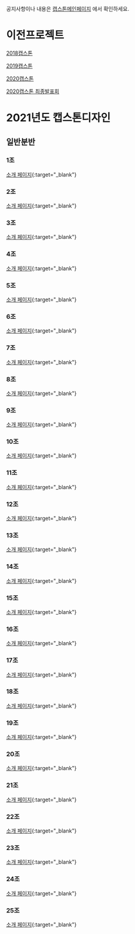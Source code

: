 <meta name="gc:client-id" content="a11a1bda412d928fb39a">
<meta name="gc:client-secret" content="92b7cf30bc42c49d589a10372c3f9ff3bb310037">


공지사항이나 내용은 [캡스톤메인페이지](http://capstone.cs.kookmin.ac.kr/) 에서 확인하세요.

# 이전프로젝트

   [2018캡스톤](https://kookmin-sw.github.io/2018/)
   
   [2019캡스톤](https://kookmin-sw.github.io/2019/)
   
   [2020캡스톤](https://kookmin-sw.github.io/2020/)
   
   [2020캡스톤 최종발표회](https://final.capstone.cs.kookmin.ac.kr/)


# 2021년도 캡스톤디자인

## 일반분반

### 1조
[소개 페이지](https://kookmin-sw.github.io/capstone-2021-1){:target="_blank"}
<div class="github-card" data-github="kookmin-sw/capstone-2021-1" data-width="100%" data-height="150" data-theme="default" data-target="blank"></div>

### 2조
[소개 페이지](https://kookmin-sw.github.io/capstone-2021-2){:target="_blank"}
<div class="github-card" data-github="kookmin-sw/capstone-2021-2" data-width="100%" data-height="150" data-theme="default" data-target="blank"></div>

### 3조
[소개 페이지](https://kookmin-sw.github.io/capstone-2021-3){:target="_blank"}
<div class="github-card" data-github="kookmin-sw/capstone-2021-3" data-width="100%" data-height="150" data-theme="default" data-target="blank"></div>

### 4조
[소개 페이지](https://kookmin-sw.github.io/capstone-2021-4){:target="_blank"}
<div class="github-card" data-github="kookmin-sw/capstone-2021-4" data-width="100%" data-height="150" data-theme="default" data-target="blank"></div>

### 5조
[소개 페이지](https://kookmin-sw.github.io/capstone-2021-5){:target="_blank"}
<div class="github-card" data-github="kookmin-sw/capstone-2021-5" data-width="100%" data-height="150" data-theme="default" data-target="blank"></div>

### 6조
[소개 페이지](https://kookmin-sw.github.io/capstone-2021-6){:target="_blank"}
<div class="github-card" data-github="kookmin-sw/capstone-2021-6" data-width="100%" data-height="150" data-theme="default" data-target="blank"></div>

### 7조
[소개 페이지](https://kookmin-sw.github.io/capstone-2021-7){:target="_blank"}
<div class="github-card" data-github="kookmin-sw/capstone-2021-7" data-width="100%" data-height="150" data-theme="default" data-target="blank"></div>

### 8조
[소개 페이지](https://kookmin-sw.github.io/capstone-2021-8){:target="_blank"}
<div class="github-card" data-github="kookmin-sw/capstone-2021-8" data-width="100%" data-height="150" data-theme="default" data-target="blank"></div>

### 9조
[소개 페이지](https://kookmin-sw.github.io/capstone-2021-9){:target="_blank"}
<div class="github-card" data-github="kookmin-sw/capstone-2021-9" data-width="100%" data-height="150" data-theme="default" data-target="blank"></div>

### 10조
[소개 페이지](https://kookmin-sw.github.io/capstone-2021-10){:target="_blank"}
<div class="github-card" data-github="kookmin-sw/capstone-2021-10" data-width="100%" data-height="150" data-theme="default" data-target="blank"></div>

### 11조
[소개 페이지](https://kookmin-sw.github.io/capstone-2021-11){:target="_blank"}
<div class="github-card" data-github="kookmin-sw/capstone-2021-11" data-width="100%" data-height="150" data-theme="default" data-target="blank"></div>

### 12조
[소개 페이지](https://kookmin-sw.github.io/capstone-2021-12){:target="_blank"}
<div class="github-card" data-github="kookmin-sw/capstone-2021-12" data-width="100%" data-height="150" data-theme="default" data-target="blank"></div>

### 13조
[소개 페이지](https://kookmin-sw.github.io/capstone-2021-13){:target="_blank"}
<div class="github-card" data-github="kookmin-sw/capstone-2021-13" data-width="100%" data-height="150" data-theme="default" data-target="blank"></div>

### 14조
[소개 페이지](https://kookmin-sw.github.io/capstone-2021-14){:target="_blank"}
<div class="github-card" data-github="kookmin-sw/capstone-2021-14" data-width="100%" data-height="150" data-theme="default" data-target="blank"></div>

### 15조
[소개 페이지](https://kookmin-sw.github.io/capstone-2021-15){:target="_blank"}
<div class="github-card" data-github="kookmin-sw/capstone-2021-15" data-width="100%" data-height="150" data-theme="default" data-target="blank"></div>

### 16조
[소개 페이지](https://kookmin-sw.github.io/capstone-2021-16){:target="_blank"}
<div class="github-card" data-github="kookmin-sw/capstone-2021-16" data-width="100%" data-height="150" data-theme="default" data-target="blank"></div>

### 17조
[소개 페이지](https://kookmin-sw.github.io/capstone-2021-17){:target="_blank"}
<div class="github-card" data-github="kookmin-sw/capstone-2021-17" data-width="100%" data-height="150" data-theme="default" data-target="blank"></div>

### 18조
[소개 페이지](https://kookmin-sw.github.io/capstone-2021-18){:target="_blank"}
<div class="github-card" data-github="kookmin-sw/capstone-2021-18" data-width="100%" data-height="150" data-theme="default" data-target="blank"></div>

### 19조
[소개 페이지](https://kookmin-sw.github.io/capstone-2021-19){:target="_blank"}
<div class="github-card" data-github="kookmin-sw/capstone-2021-19" data-width="100%" data-height="150" data-theme="default" data-target="blank"></div>

### 20조
[소개 페이지](https://kookmin-sw.github.io/capstone-2021-20){:target="_blank"}
<div class="github-card" data-github="kookmin-sw/capstone-2021-20" data-width="100%" data-height="150" data-theme="default" data-target="blank"></div>

### 21조
[소개 페이지](https://kookmin-sw.github.io/capstone-2021-21){:target="_blank"}
<div class="github-card" data-github="kookmin-sw/capstone-2021-21" data-width="100%" data-height="150" data-theme="default" data-target="blank"></div>

### 22조
[소개 페이지](https://kookmin-sw.github.io/capstone-2021-22){:target="_blank"}
<div class="github-card" data-github="kookmin-sw/capstone-2021-22" data-width="100%" data-height="150" data-theme="default" data-target="blank"></div>

### 23조
[소개 페이지](https://kookmin-sw.github.io/capstone-2021-23){:target="_blank"}
<div class="github-card" data-github="kookmin-sw/capstone-2021-23" data-width="100%" data-height="150" data-theme="default" data-target="blank"></div>

### 24조
[소개 페이지](https://kookmin-sw.github.io/capstone-2021-24){:target="_blank"}
<div class="github-card" data-github="kookmin-sw/capstone-2021-24" data-width="100%" data-height="150" data-theme="default" data-target="blank"></div>

### 25조
[소개 페이지](https://kookmin-sw.github.io/capstone-2021-25){:target="_blank"}
<div class="github-card" data-github="kookmin-sw/capstone-2021-25" data-width="100%" data-height="150" data-theme="default" data-target="blank"></div>

<script src="card/widget.js"></script>

